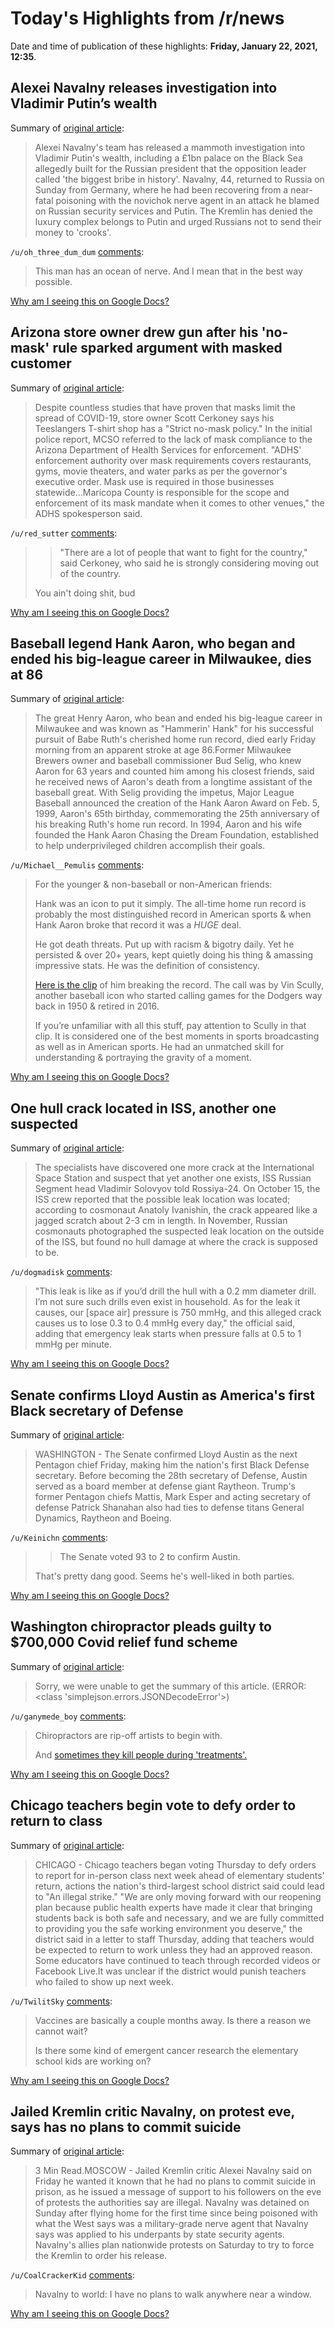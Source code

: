 # Today's Highlights from /r/news

Date and time of publication of these highlights: **Friday, January 22, 2021, 12:35**.

## Alexei Navalny releases investigation into Vladimir Putin’s wealth

Summary of [original article](https://www.theguardian.com/world/video/2021/jan/22/alexei-navalny-releases-investigation-into-vladimir-putins-wealth-video):

> Alexei Navalny's team has released a mammoth investigation into Vladimir Putin's wealth, including a £1bn palace on the Black Sea allegedly built for the Russian president that the opposition leader called 'the biggest bribe in history'. Navalny, 44, returned to Russia on Sunday from Germany, where he had been recovering from a near-fatal poisoning with the novichok nerve agent in an attack he blamed on Russian security services and Putin. The Kremlin has denied the luxury complex belongs to Putin and urged Russians not to send their money to 'crooks'.

`/u/oh_three_dum_dum` [comments](https://www.reddit.com/r/news/comments/l2n262/alexei_navalny_releases_investigation_into/):

> This man has an ocean of nerve. And I mean that in the best way possible.

[Why am I seeing this on Google Docs?](https://docs.google.com/document/d/1Dc6We63vOXIZsc0op-Bt4abqkYjXzOigalQqFxmvvbM/edit?usp=sharing)

## Arizona store owner drew gun after his 'no-mask' rule sparked argument with masked customer

Summary of [original article](https://www.wrtv.com/news/national/coronavirus/arizona-store-owner-drew-gun-after-his-no-mask-rule-sparked-argument-with-masked-customer?fbclid=IwAR1yB_i2BUMA56iMjM-CRMHk7zoga0emztdp01wBQgkeoDlUWlhasWJBK7c):

> Despite countless studies that have proven that masks limit the spread of COVID-19, store owner Scott Cerkoney says his Teeslangers T-shirt shop has a "Strict no-mask policy." In the initial police report, MCSO referred to the lack of mask compliance to the Arizona Department of Health Services for enforcement. "ADHS' enforcement authority over mask requirements covers restaurants, gyms, movie theaters, and water parks as per the governor's executive order. Mask use is required in those businesses statewide...Maricopa County is responsible for the scope and enforcement of its mask mandate when it comes to other venues," the ADHS spokesperson said.

`/u/red_sutter` [comments](https://www.reddit.com/r/news/comments/l2omyx/arizona_store_owner_drew_gun_after_his_nomask/):

> > "There are a lot of people that want to fight for the country," said  Cerkoney, who said he is strongly considering moving out of the country. 
> 
> You ain't doing shit, bud

[Why am I seeing this on Google Docs?](https://docs.google.com/document/d/1Dc6We63vOXIZsc0op-Bt4abqkYjXzOigalQqFxmvvbM/edit?usp=sharing)

## Baseball legend Hank Aaron, who began and ended his big-league career in Milwaukee, dies at 86

Summary of [original article](https://www.jsonline.com/story/sports/mlb/brewers/2021/01/22/baseball-legend-hank-aaron-who-played-braves-and-brewers-dies/6670475002/?csp=chromepush):

> The great Henry Aaron, who bean and ended his big-league career in Milwaukee and was known as "Hammerin' Hank" for his successful pursuit of Babe Ruth's cherished home run record, died early Friday morning from an apparent stroke at age 86.Former Milwaukee Brewers owner and baseball commissioner Bud Selig, who knew Aaron for 63 years and counted him among his closest friends, said he received news of Aaron's death from a longtime assistant of the baseball great. With Selig providing the impetus, Major League Baseball announced the creation of the Hank Aaron Award on Feb. 5, 1999, Aaron's 65th birthday, commemorating the 25th anniversary of his breaking Ruth's home run record. In 1994, Aaron and his wife founded the Hank Aaron Chasing the Dream Foundation, established to help underprivileged children accomplish their goals.

`/u/Michael__Pemulis` [comments](https://www.reddit.com/r/news/comments/l2qd96/baseball_legend_hank_aaron_who_began_and_ended/):

> For the younger & non-baseball or non-American friends:
> 
> Hank was an icon to put it simply. The all-time home run record is probably the most distinguished record in American sports & when Hank Aaron broke that record it was a *HUGE* deal. 
> 
> He got death threats. Put up with racism & bigotry daily. Yet he persisted & over 20+ years, kept quietly doing his thing & amassing impressive stats. He was the definition of consistency. 
> 
> [Here is the clip](https://youtu.be/QjqYThEVoSQ) of him breaking the record. The call was by Vin Scully, another baseball icon who started calling games for the Dodgers way back in 1950 & retired in 2016. 
> 
> If you’re unfamiliar with all this stuff, pay attention to Scully in that clip. It is considered one of the best moments in sports broadcasting as well as in American sports. He had an unmatched skill for understanding & portraying the gravity of a moment.

[Why am I seeing this on Google Docs?](https://docs.google.com/document/d/1Dc6We63vOXIZsc0op-Bt4abqkYjXzOigalQqFxmvvbM/edit?usp=sharing)

## One hull crack located in ISS, another one suspected

Summary of [original article](https://tass.com/science/1247847):

> The specialists have discovered one more crack at the International Space Station and suspect that yet another one exists, ISS Russian Segment head Vladimir Solovyov told Rossiya-24. On October 15, the ISS crew reported that the possible leak location was located; according to cosmonaut Anatoly Ivanishin, the crack appeared like a jagged scratch about 2-3 cm in length. In November, Russian cosmonauts photographed the suspected leak location on the outside of the ISS, but found no hull damage at where the crack is supposed to be.

`/u/dogmadisk` [comments](https://www.reddit.com/r/news/comments/l2ml1r/one_hull_crack_located_in_iss_another_one/):

> "This leak is like as if you’d drill the hull with a 0.2 mm diameter drill. I’m not sure such drills even exist in household. As for the leak it causes, our [space air] pressure is 750 mmHg, and this alleged crack causes us to lose 0.3 to 0.4 mmHg every day," the official said, adding that emergency leak starts when pressure falls at 0.5 to 1 mmHg per minute.

[Why am I seeing this on Google Docs?](https://docs.google.com/document/d/1Dc6We63vOXIZsc0op-Bt4abqkYjXzOigalQqFxmvvbM/edit?usp=sharing)

## Senate confirms Lloyd Austin as America's first Black secretary of Defense

Summary of [original article](https://www.cnbc.com/2021/01/22/lloyd-austin-confirmation-first-black-defense-secretary.html):

> WASHINGTON - The Senate confirmed Lloyd Austin as the next Pentagon chief Friday, making him the nation's first Black Defense secretary. Before becoming the 28th secretary of Defense, Austin served as a board member at defense giant Raytheon. Trump's former Pentagon chiefs Mattis, Mark Esper and acting secretary of defense Patrick Shanahan also had ties to defense titans General Dynamics, Raytheon and Boeing.

`/u/Keinichn` [comments](https://www.reddit.com/r/news/comments/l2qqok/senate_confirms_lloyd_austin_as_americas_first/):

> >The Senate voted 93 to 2 to confirm Austin.
> 
> That's pretty dang good. Seems he's well-liked in both parties.

[Why am I seeing this on Google Docs?](https://docs.google.com/document/d/1Dc6We63vOXIZsc0op-Bt4abqkYjXzOigalQqFxmvvbM/edit?usp=sharing)

## Washington chiropractor pleads guilty to $700,000 Covid relief fund scheme

Summary of [original article](https://www.nbcnews.com/news/us-news/washington-chiropractor-pleads-guilty-700-000-covid-relief-fund-scheme-n1255277):

> Sorry, we were unable to get the summary of this article. (ERROR: <class 'simplejson.errors.JSONDecodeError'>)

`/u/ganymede_boy` [comments](https://www.reddit.com/r/news/comments/l2ofnb/washington_chiropractor_pleads_guilty_to_700000/):

> Chiropractors are rip-off artists to begin with.
> 
> And [sometimes they kill people during 'treatments'.](https://www.bbc.com/news/uk-england-york-north-yorkshire-50380928)

[Why am I seeing this on Google Docs?](https://docs.google.com/document/d/1Dc6We63vOXIZsc0op-Bt4abqkYjXzOigalQqFxmvvbM/edit?usp=sharing)

## Chicago teachers begin vote to defy order to return to class

Summary of [original article](https://apnews.com/article/coronavirus-pandemic-chicago-30b0d2592a2e87290902109b4d11fe4b):

> CHICAGO - Chicago teachers began voting Thursday to defy orders to report for in-person class next week ahead of elementary students' return, actions the nation's third-largest school district said could lead to "An illegal strike." "We are only moving forward with our reopening plan because public health experts have made it clear that bringing students back is both safe and necessary, and we are fully committed to providing you the safe working environment you deserve," the district said in a letter to staff Thursday, adding that teachers would be expected to return to work unless they had an approved reason. Some educators have continued to teach through recorded videos or Facebook Live.It was unclear if the district would punish teachers who failed to show up next week.

`/u/TwilitSky` [comments](https://www.reddit.com/r/news/comments/l2naqr/chicago_teachers_begin_vote_to_defy_order_to/):

> Vaccines are basically a couple months away.  Is there a reason we cannot wait? 
> 
> Is there some kind of emergent cancer research the elementary school kids are working on?

[Why am I seeing this on Google Docs?](https://docs.google.com/document/d/1Dc6We63vOXIZsc0op-Bt4abqkYjXzOigalQqFxmvvbM/edit?usp=sharing)

## Jailed Kremlin critic Navalny, on protest eve, says has no plans to commit suicide

Summary of [original article](https://www.reuters.com/article/us-russia-politics-navalny-message/jailed-kremlin-critic-navalny-on-protest-eve-says-has-no-plans-to-commit-suicide-idUSKBN29R2BE):

> 3 Min Read.MOSCOW - Jailed Kremlin critic Alexei Navalny said on Friday he wanted it known that he had no plans to commit suicide in prison, as he issued a message of support to his followers on the eve of protests the authorities say are illegal. Navalny was detained on Sunday after flying home for the first time since being poisoned with what the West says was a military-grade nerve agent that Navalny says was applied to his underpants by state security agents. Navalny's allies plan nationwide protests on Saturday to try to force the Kremlin to order his release.

`/u/CoalCrackerKid` [comments](https://www.reddit.com/r/news/comments/l2txyv/jailed_kremlin_critic_navalny_on_protest_eve_says/):

> Navalny to world: I have no plans to walk anywhere near a window.

[Why am I seeing this on Google Docs?](https://docs.google.com/document/d/1Dc6We63vOXIZsc0op-Bt4abqkYjXzOigalQqFxmvvbM/edit?usp=sharing)

